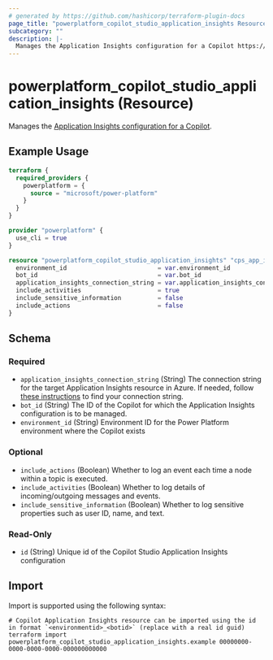```yaml
---
# generated by https://github.com/hashicorp/terraform-plugin-docs
page_title: "powerplatform_copilot_studio_application_insights Resource - powerplatform"
subcategory: ""
description: |-
  Manages the Application Insights configuration for a Copilot https://learn.microsoft.com/en-us/microsoft-copilot-studio/advanced-bot-framework-composer-capture-telemetry?tabs=webApp.
---
```


# powerplatform_copilot_studio_application_insights (Resource)

Manages the [Application Insights configuration for a Copilot](https://learn.microsoft.com/en-us/microsoft-copilot-studio/advanced-bot-framework-composer-capture-telemetry?tabs=webApp).

## Example Usage

```terraform
terraform {
  required_providers {
    powerplatform = {
      source = "microsoft/power-platform"
    }
  }
}

provider "powerplatform" {
  use_cli = true
}

resource "powerplatform_copilot_studio_application_insights" "cps_app_insights_config" {
  environment_id                         = var.environment_id
  bot_id                                 = var.bot_id
  application_insights_connection_string = var.application_insights_connection_string
  include_activities                     = true
  include_sensitive_information          = false
  include_actions                        = false
}
```

<!-- schema generated by tfplugindocs -->
## Schema

### Required

- `application_insights_connection_string` (String) The connection string for the target Application Insights resource in Azure. If needed, follow [these instructions](https://learn.microsoft.com/en-us/azure/azure-monitor/app/connection-strings?tabs=net#find-your-connection-string) to find your connection string.
- `bot_id` (String) The ID of the Copilot for which the Application Insights configuration is to be managed.
- `environment_id` (String) Environment ID for the Power Platform environment where the Copilot exists

### Optional

- `include_actions` (Boolean) Whether to log an event each time a node within a topic is executed.
- `include_activities` (Boolean) Whether to log details of incoming/outgoing messages and events.
- `include_sensitive_information` (Boolean) Whether to log sensitive properties such as user ID, name, and text.

### Read-Only

- `id` (String) Unique id of the Copilot Studio Application Insights configuration

## Import

Import is supported using the following syntax:

```shell
# Copilot Application Insights resource can be imported using the id in format `<environmentid>_<botid>` (replace with a real id guid)
terraform import powerplatform_copilot_studio_application_insights.example 00000000-0000-0000-0000-000000000000
```
